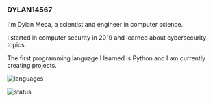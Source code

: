 ### DYLAN14567

I'm Dylan Meca, a scientist and engineer in computer science. 

I started in computer security in 2019 and learned about cybersecurity topics. 

The first programming language I learned is Python and I am currently creating projects.

![languages](https://github-readme-stats.vercel.app/api/top-langs/?username=dylan14567&layout=compact)

![status](https://github-readme-stats.vercel.app/api?username=dylan14567)
